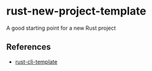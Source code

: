 # rust-new-project-template
A good starting point for a new Rust project

## References

* [rust-cli-template](https://github.com/kbknapp/rust-cli-template)